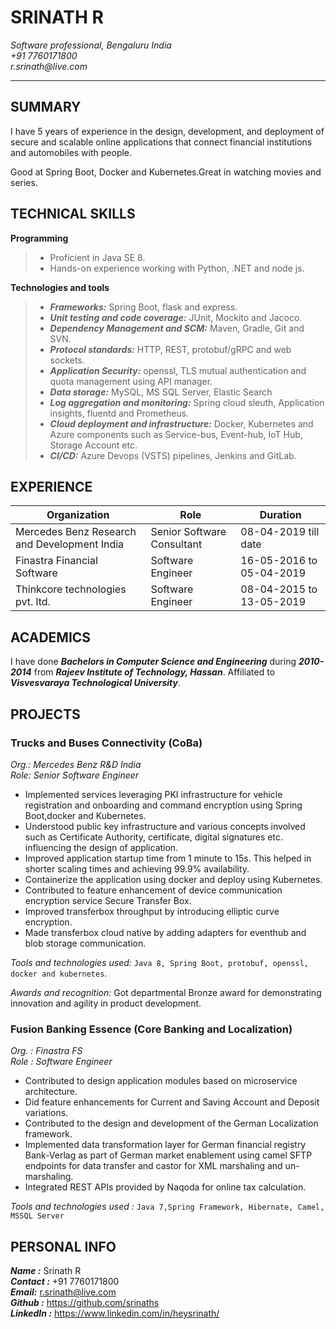 # SRINATH R
_Software professional, Bengaluru India  
+91 7760171800  
r.srinath@live.com_  

****

## SUMMARY
<p>I have 5 years of experience in the design, development, and deployment of secure and scalable online applications that 
connect financial institutions and automobiles with people.</p>
<p>Good at Spring Boot, Docker and Kubernetes.Great in watching movies and series.</p>

## TECHNICAL SKILLS

**Programming**
> - Proficient in Java SE 8.  
> - Hands-on experience working with Python, .NET and node js.

   

**Technologies and tools**
 > - _**Frameworks:**_ Spring Boot, flask and express.
 > - _**Unit testing and code coverage:**_ JUnit, Mockito and Jacoco.
 > - _**Dependency Management and SCM:**_ Maven, Gradle, Git and SVN.
 > - _**Protocol standards:**_ HTTP, REST, protobuf/gRPC and web sockets.
 > - _**Application Security:**_ openssl, TLS mutual authentication and quota management using API manager.
 > - _**Data storage:**_ MySQL, MS SQL Server, Elastic Search
 > - _**Log aggregation and monitoring:**_ Spring cloud sleuth, Application insights, fluentd and Prometheus.
 > - _**Cloud deployment and infrastructure:**_ Docker, Kubernetes and Azure components such as Service-bus, Event-hub, IoT Hub, Storage Account etc.
 > - _**CI/CD:**_ Azure Devops (VSTS) pipelines, Jenkins and GitLab.
 
 ## EXPERIENCE
 
 |Organization|Role|Duration|
 |---|---|---|
 |Mercedes Benz Research and Development India|Senior Software Consultant|08-04-2019 till date|
 |Finastra Financial Software|Software Engineer|16-05-2016 to 05-04-2019|
 |Thinkcore technologies pvt. ltd.|Software Engineer|08-04-2015 to 13-05-2019|
   
 
 ## ACADEMICS
 
 I have done _**Bachelors in Computer Science and Engineering**_ during _**2010-2014**_
 from _**Rajeev Institute of Technology, Hassan**_. Affiliated to _**Visvesvaraya Technological University**_.
 
 ## PROJECTS
 
 ### Trucks and Buses Connectivity (CoBa)
 _Org.: Mercedes Benz R&D India  
 Role: Senior Software Engineer_
 
 - Implemented services leveraging PKI infrastructure for vehicle registration and onboarding and command encryption using 
 Spring Boot,docker and Kubernetes.
 - Understood public key infrastructure and various concepts involved such as Certificate Authority, certificate, digital signatures etc.
  influencing the design of application. 
 - Improved application startup time from 1 minute to 15s. This helped in shorter scaling times and achieving 99.9% availability.
 - Containerize the application using docker and deploy using Kubernetes.
 - Contributed to feature enhancement of device communication encryption service Secure Transfer Box.
 - Improved transferbox throughput by introducing elliptic curve encryption.
 - Made transferbox cloud native by adding adapters for eventhub and blob storage communication.
 
 _Tools and technologies used:_ `Java 8, Spring Boot, protobuf, openssl, docker and kubernetes`.
 
 _Awards and recognition:_ Got departmental Bronze award for demonstrating innovation and agility in product development.   
 
 ### Fusion Banking Essence (Core Banking and Localization)
 _Org. : Finastra FS  
 Role : Software Engineer_
 
 - Contributed to design application modules based on microservice architecture.
 - Did feature enhancements for Current and Saving Account and Deposit variations.
 - Contributed to the design and development of the German Localization framework.
 - Implemented data transformation layer for German financial registry Bank-Verlag as part of German market enablement 
 using camel SFTP endpoints for data transfer and castor for XML marshaling and un-marshaling.
 - Integrated REST APIs provided by Naqoda for online tax calculation.
 
_Tools and technologies used :_  `Java 7,Spring Framework, Hibernate, Camel, MSSQL Server`


## PERSONAL INFO

_**Name :**_ Srinath R  
_**Contact :**_ +91 7760171800  
_**Email:**_ r.srinath@live.com  
_**Github :**_ https://github.com/srinaths  
_**LinkedIn :**_ https://www.linkedin.com/in/heysrinath/  
